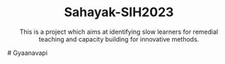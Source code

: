 <h1 align="center">Sahayak-SIH2023</h1>
<p align="center">This is a project which aims at identifying slow learners for remedial teaching and capacity building for innovative methods.</p>
#   G y a a n a v a p i  
 